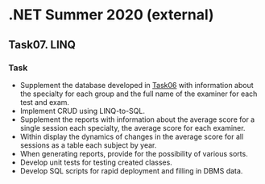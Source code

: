 # .NET Summer 2020 (external)
## Task07. LINQ
### Task
* Supplement the database developed in [Task06](https://github.com/KotKatLV/EPAM_External_Trainee_Task_06_Konstantin_Kapatkov) with information about the specialty for each group and the full name of the examiner for each test and exam.
* Implement CRUD using LINQ-to-SQL.
* Supplement the reports with information about the average score for a single session each specialty, the average score for each examiner.
* Within display the dynamics of changes in the average score for all sessions as a table each subject by year.
* When generating reports, provide for the possibility of various sorts.
* Develop unit tests for testing created classes.
* Develop SQL scripts for rapid deployment and filling in DBMS data.
